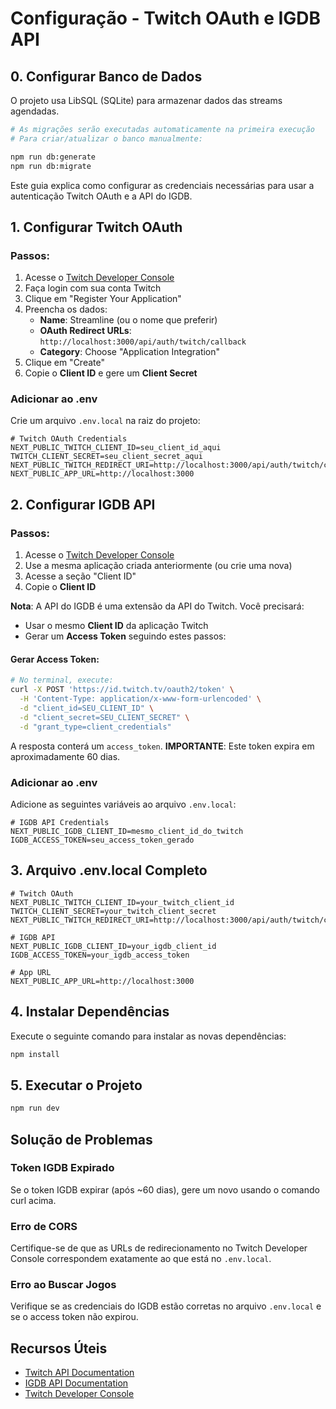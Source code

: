 # Configuração - Twitch OAuth e IGDB API

## 0. Configurar Banco de Dados

O projeto usa LibSQL (SQLite) para armazenar dados das streams agendadas.

```bash
# As migrações serão executadas automaticamente na primeira execução
# Para criar/atualizar o banco manualmente:

npm run db:generate
npm run db:migrate
```

Este guia explica como configurar as credenciais necessárias para usar a autenticação Twitch OAuth e a API do IGDB.

## 1. Configurar Twitch OAuth

### Passos:

1. Acesse o [Twitch Developer Console](https://dev.twitch.tv/console/apps)
2. Faça login com sua conta Twitch
3. Clique em "Register Your Application"
4. Preencha os dados:
   - **Name**: Streamline (ou o nome que preferir)
   - **OAuth Redirect URLs**: `http://localhost:3000/api/auth/twitch/callback`
   - **Category**: Choose "Application Integration"
5. Clique em "Create"
6. Copie o **Client ID** e gere um **Client Secret**

### Adicionar ao .env

Crie um arquivo `.env.local` na raiz do projeto:

```env
# Twitch OAuth Credentials
NEXT_PUBLIC_TWITCH_CLIENT_ID=seu_client_id_aqui
TWITCH_CLIENT_SECRET=seu_client_secret_aqui
NEXT_PUBLIC_TWITCH_REDIRECT_URI=http://localhost:3000/api/auth/twitch/callback
NEXT_PUBLIC_APP_URL=http://localhost:3000
```

## 2. Configurar IGDB API

### Passos:

1. Acesse o [Twitch Developer Console](https://dev.twitch.tv/console/apps)
2. Use a mesma aplicação criada anteriormente (ou crie uma nova)
3. Acesse a seção "Client ID"
4. Copie o **Client ID**

**Nota**: A API do IGDB é uma extensão da API do Twitch. Você precisará:

- Usar o mesmo **Client ID** da aplicação Twitch
- Gerar um **Access Token** seguindo estes passos:

#### Gerar Access Token:

```bash
# No terminal, execute:
curl -X POST 'https://id.twitch.tv/oauth2/token' \
  -H 'Content-Type: application/x-www-form-urlencoded' \
  -d "client_id=SEU_CLIENT_ID" \
  -d "client_secret=SEU_CLIENT_SECRET" \
  -d "grant_type=client_credentials"
```

A resposta conterá um `access_token`. **IMPORTANTE**: Este token expira em aproximadamente 60 dias.

### Adicionar ao .env

Adicione as seguintes variáveis ao arquivo `.env.local`:

```env
# IGDB API Credentials
NEXT_PUBLIC_IGDB_CLIENT_ID=mesmo_client_id_do_twitch
IGDB_ACCESS_TOKEN=seu_access_token_gerado
```

## 3. Arquivo .env.local Completo

```env
# Twitch OAuth
NEXT_PUBLIC_TWITCH_CLIENT_ID=your_twitch_client_id
TWITCH_CLIENT_SECRET=your_twitch_client_secret
NEXT_PUBLIC_TWITCH_REDIRECT_URI=http://localhost:3000/api/auth/twitch/callback

# IGDB API
NEXT_PUBLIC_IGDB_CLIENT_ID=your_igdb_client_id
IGDB_ACCESS_TOKEN=your_igdb_access_token

# App URL
NEXT_PUBLIC_APP_URL=http://localhost:3000
```

## 4. Instalar Dependências

Execute o seguinte comando para instalar as novas dependências:

```bash
npm install
```

## 5. Executar o Projeto

```bash
npm run dev
```

## Solução de Problemas

### Token IGDB Expirado

Se o token IGDB expirar (após ~60 dias), gere um novo usando o comando curl acima.

### Erro de CORS

Certifique-se de que as URLs de redirecionamento no Twitch Developer Console correspondem exatamente ao que está no `.env.local`.

### Erro ao Buscar Jogos

Verifique se as credenciais do IGDB estão corretas no arquivo `.env.local` e se o access token não expirou.

## Recursos Úteis

- [Twitch API Documentation](https://dev.twitch.tv/docs/api/)
- [IGDB API Documentation](https://api-docs.igdb.com/#getting-started)
- [Twitch Developer Console](https://dev.twitch.tv/console/apps)

